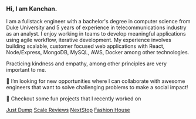 ### Hi, I am Kanchan. 

I am a fullstack engineer with a bachelor's degree in computer science from Duke University and 5 years of experience in telecommunications industry as an analyst. I enjoy working in teams to develop meaningful applications using agile workflow, iterative development. My experience involves building scalable, customer focused web applications with React, Node/Express, MongoDB, MySQL, AWS, Docker among other technologies.

Practicing kindness and empathy, among other principles are very important to me.

 👯 I’m looking for new opportunities where I can collaborate with awesome engineers that want to solve challenging problems to make a social impact! 

🔭 Checkout some fun projects that I recently worked on

<a href="https://github.com/kc127/just-dump" target="_top">Just Dump</a>
<a href="https://github.com/kc127/reviews-api" target="_top">Scale Reviews</a>
<a href="https://github.com/Magnetic-Mediterranean/Hub" target="_top">NextStop</a>
<a href="https://github.com/kc127/fashion-house" target="_top">Fashion House</a>
 
<!--
**kc127/kc127** is a ✨ _special_ ✨ repository because its `README.md` (this file) appears on your GitHub profile.

Here are some ideas to get you started:

- 🔭 I’m currently working on ...
- 🌱 I’m currently learning ...
- 👯 I’m looking to collaborate on ...
- 🤔 I’m looking for help with ...
- 💬 Ask me about ...
- 📫 How to reach me: ...
- 😄 Pronouns: ...
- ⚡ Fun fact: ...
-->
